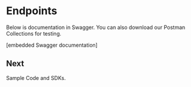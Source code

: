 # Endpoints
Below is documentation in Swagger. You can also download our Postman Collections for testing.

[embedded Swagger documentation]

## Next
Sample Code and SDKs.